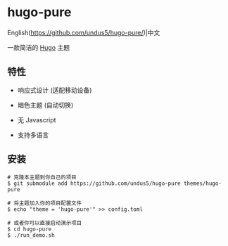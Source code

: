 # hugo-pure

English(https://github.com/undus5/hugo-pure/)|中文

一款简洁的 [Hugo](https://gohugo.io) 主题

## 特性

- 响应式设计 (适配移动设备)

- 暗色主题 (自动切换)

- 无 Javascript

- 支持多语言

## 安装

```
# 克隆本主题到你自己的项目
$ git submodule add https://github.com/undus5/hugo-pure themes/hugo-pure

# 将主题加入你的项目配置文件
$ echo "theme = 'hugo-pure'" >> config.toml

# 或者你可以直接启动演示项目
$ cd hugo-pure
$ ./run_demo.sh
```
